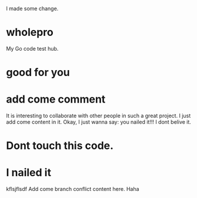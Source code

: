 I made some change.
# wholepro
My Go code test hub.
# good for you
# add come comment
It is interesting to collaborate with other people in such a great project.
I just add come content in it.
Okay, I just wanna say: you nailed it!!!
I dont belive it.
# Dont touch this code.
# I nailed it
kflsjflsdf
Add come branch conflict content here.
Haha

